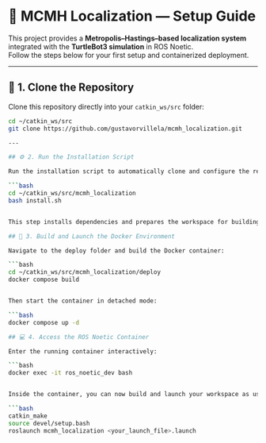 # 🧠 MCMH Localization — Setup Guide

This project provides a **Metropolis–Hastings–based localization system** integrated with the **TurtleBot3 simulation** in ROS Noetic.  
Follow the steps below for your first setup and containerized deployment.

---

## 🚀 1. Clone the Repository

Clone this repository directly into your `catkin_ws/src` folder:

```bash
cd ~/catkin_ws/src
git clone https://github.com/gustavorvillela/mcmh_localization.git

---

## ⚙️ 2. Run the Installation Script

Run the installation script to automatically clone and configure the required TurtleBot3 packages (from your custom forks):

```bash
cd ~/catkin_ws/src/mcmh_localization
bash install.sh


This step installs dependencies and prepares the workspace for building inside Docker.

## 🐳 3. Build and Launch the Docker Environment

Navigate to the deploy folder and build the Docker container:

```bash
cd ~/catkin_ws/src/mcmh_localization/deploy
docker compose build


Then start the container in detached mode:

```bash
docker compose up -d

## 💻 4. Access the ROS Noetic Container

Enter the running container interactively:

```bash
docker exec -it ros_noetic_dev bash


Inside the container, you can now build and launch your workspace as usual:

```bash
catkin_make
source devel/setup.bash
roslaunch mcmh_localization <your_launch_file>.launch
